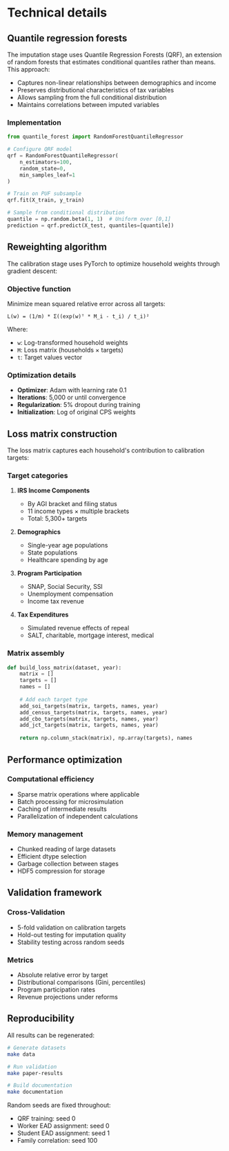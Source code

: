 # Technical details

## Quantile regression forests

The imputation stage uses Quantile Regression Forests (QRF), an extension of random forests that estimates conditional quantiles rather than means. This approach:

- Captures non-linear relationships between demographics and income
- Preserves distributional characteristics of tax variables
- Allows sampling from the full conditional distribution
- Maintains correlations between imputed variables

### Implementation

```python
from quantile_forest import RandomForestQuantileRegressor

# Configure QRF model
qrf = RandomForestQuantileRegressor(
    n_estimators=100,
    random_state=0,
    min_samples_leaf=1
)

# Train on PUF subsample
qrf.fit(X_train, y_train)

# Sample from conditional distribution
quantile = np.random.beta(1, 1)  # Uniform over [0,1]
prediction = qrf.predict(X_test, quantiles=[quantile])
```

## Reweighting algorithm

The calibration stage uses PyTorch to optimize household weights through gradient descent:

### Objective function

Minimize mean squared relative error across all targets:

```
L(w) = (1/m) * Σ((exp(w)ᵀ * M_i - t_i) / t_i)²
```

Where:
- `w`: Log-transformed household weights
- `M`: Loss matrix (households × targets)
- `t`: Target values vector

### Optimization details

- **Optimizer**: Adam with learning rate 0.1
- **Iterations**: 5,000 or until convergence
- **Regularization**: 5% dropout during training
- **Initialization**: Log of original CPS weights

## Loss matrix construction

The loss matrix captures each household's contribution to calibration targets:

### Target categories

1. **IRS Income Components**
   - By AGI bracket and filing status
   - 11 income types × multiple brackets
   - Total: 5,300+ targets

2. **Demographics**
   - Single-year age populations
   - State populations
   - Healthcare spending by age

3. **Program Participation**
   - SNAP, Social Security, SSI
   - Unemployment compensation
   - Income tax revenue

4. **Tax Expenditures**
   - Simulated revenue effects of repeal
   - SALT, charitable, mortgage interest, medical

### Matrix assembly

```python
def build_loss_matrix(dataset, year):
    matrix = []
    targets = []
    names = []
    
    # Add each target type
    add_soi_targets(matrix, targets, names, year)
    add_census_targets(matrix, targets, names, year)
    add_cbo_targets(matrix, targets, names, year)
    add_jct_targets(matrix, targets, names, year)
    
    return np.column_stack(matrix), np.array(targets), names
```

## Performance optimization

### Computational efficiency
- Sparse matrix operations where applicable
- Batch processing for microsimulation
- Caching of intermediate results
- Parallelization of independent calculations

### Memory management
- Chunked reading of large datasets
- Efficient dtype selection
- Garbage collection between stages
- HDF5 compression for storage

## Validation framework

### Cross-Validation
- 5-fold validation on calibration targets
- Hold-out testing for imputation quality
- Stability testing across random seeds

### Metrics
- Absolute relative error by target
- Distributional comparisons (Gini, percentiles)
- Program participation rates
- Revenue projections under reforms

## Reproducibility

All results can be regenerated:

```bash
# Generate datasets
make data

# Run validation
make paper-results

# Build documentation
make documentation
```

Random seeds are fixed throughout:
- QRF training: seed 0
- Worker EAD assignment: seed 0
- Student EAD assignment: seed 1
- Family correlation: seed 100